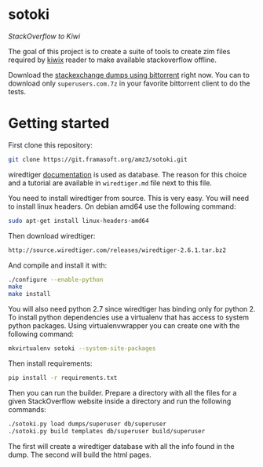 # sotoki

*StackOverflow to Kiwi*

The goal of this project is to create a suite of tools to create
zim files required by [kiwix](http://kiwix.org/) reader to make
available stackoverflow offline.

Download the [stackexchange dumps using bittorrent](https://archive.org/details/stackexchange) right now. You can to download only `superusers.com.7z`
in your favorite bittorrent client to do the tests.


# Getting started

First clone this repository:

```bash
git clone https://git.framasoft.org/amz3/sotoki.git
```

wiredtiger [documentation](http://source.wiredtiger.com/2.6.1/index.html)
is used as database. The reason for this choice and a tutorial are available
in `wiredtiger.md` file next to this file. 

You need to install wiredtiger from source. This is very easy. You will
need to install linux headers. On debian amd64 use the following command:

```bash
sudo apt-get install linux-headers-amd64
```

Then download wiredtiger:

```bash
http://source.wiredtiger.com/releases/wiredtiger-2.6.1.tar.bz2
```

And compile and install it with:

```bash
./configure --enable-python
make
make install
```

You will also need python 2.7 since wiredtiger has binding only for
python 2. To install python dependencies use a virtualenv that has
access to system python packages. Using virtualenvwrapper you can
create one with the following command:

```bash
mkvirtualenv sotoki --system-site-packages
```

Then install requirements:

```bash
pip install -r requirements.txt
```

Then you can run the builder. Prepare a directory with all the files for a given
StackOverflow website inside a directory and run the following commands:

```bash
./sotoki.py load dumps/superuser db/superuser
./sotoki.py build templates db/superuser build/superuser
```

The first will create a wiredtiger database with all the info found in the dump.
The second will build the html pages.

